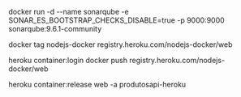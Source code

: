 	
docker run -d --name sonarqube -e SONAR_ES_BOOTSTRAP_CHECKS_DISABLE=true -p 9000:9000 sonarqube:9.6.1-community



docker tag nodejs-docker registry.heroku.com/nodejs-docker/web

heroku container:login
docker push registry.heroku.com/nodejs-docker/web

heroku container:release web -a produtosapi-heroku